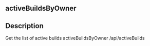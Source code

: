 ## activeBuildsByOwner
 
## Description
Get the list of active builds
activeBuildsByOwner
/api/activeBuilds
 